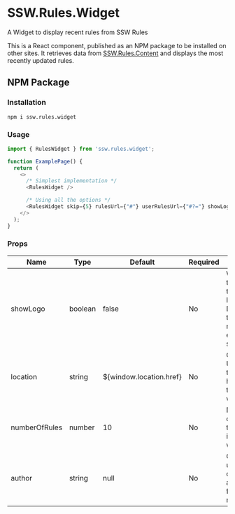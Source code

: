 
# SSW.Rules.Widget

A Widget to display recent rules from SSW Rules

This is a React component, published as an NPM package to be installed on other sites. It retrieves data from [SSW.Rules.Content](https://www.github.com/SSWConsulting/SSW.Rules.Content) and displays the most recently updated rules.

## NPM Package

### Installation

```console
npm i ssw.rules.widget
```

### Usage

```javascript
import { RulesWidget } from 'ssw.rules.widget';

function ExamplePage() {
  return (
    <>
      /* Simplest implementation */
      <RulesWidget />

      /* Using all the options */
      <RulesWidget skip={5} rulesUrl={"#"} userRulesUrl={"#?="} showLogo={true} numberOfRules={5} author={authorGitHubUsername} location={window.location}/>
    </>
  );
}
```

### Props

| Name          | Type    | Default                                                                                                   | Required | Use                                                                                                                   |
|---------------|---------|-----------------------------------------------------------------------------------------------------------|----------|-----------------------------------------------------------------------------------------------------------------------|
| showLogo      | boolean | false                                                                                                 | No       | Whether to show the SSW logo. Defaults to true if not explicitly set.                                                  |
| location      | string  | ${window.location.href}                                                                                   | No       | Current URL of the page hosting the widget.                                                                            |
| numberOfRules | number  | 10                                                                                                        | No       | Number of rules to display in the widget.                                                                              |                                                                           |
| author        | string  | null                                                                                                      | No       | GitHub username of the author to filter rules by.                                                                      |
